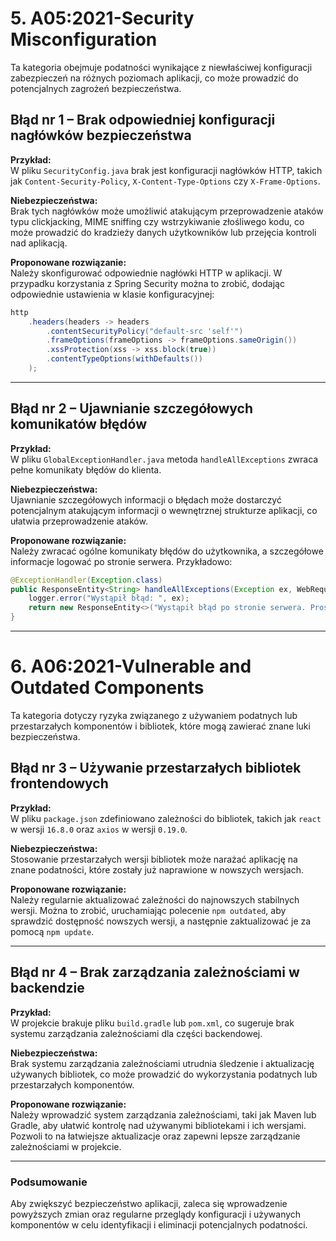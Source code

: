 # 5. A05:2021-Security Misconfiguration

Ta kategoria obejmuje podatności wynikające z niewłaściwej konfiguracji zabezpieczeń na różnych poziomach aplikacji, co może prowadzić do potencjalnych zagrożeń bezpieczeństwa.

## Błąd nr 1 – Brak odpowiedniej konfiguracji nagłówków bezpieczeństwa

**Przykład:**  
W pliku `SecurityConfig.java` brak jest konfiguracji nagłówków HTTP, takich jak `Content-Security-Policy`, `X-Content-Type-Options` czy `X-Frame-Options`.

**Niebezpieczeństwa:**  
Brak tych nagłówków może umożliwić atakującym przeprowadzenie ataków typu clickjacking, MIME sniffing czy wstrzykiwanie złośliwego kodu, co może prowadzić do kradzieży danych użytkowników lub przejęcia kontroli nad aplikacją.

**Proponowane rozwiązanie:**  
Należy skonfigurować odpowiednie nagłówki HTTP w aplikacji. W przypadku korzystania z Spring Security można to zrobić, dodając odpowiednie ustawienia w klasie konfiguracyjnej:

```java
http
    .headers(headers -> headers
        .contentSecurityPolicy("default-src 'self'")
        .frameOptions(frameOptions -> frameOptions.sameOrigin())
        .xssProtection(xss -> xss.block(true))
        .contentTypeOptions(withDefaults())
    );
```

---

## Błąd nr 2 – Ujawnianie szczegółowych komunikatów błędów

**Przykład:**  
W pliku `GlobalExceptionHandler.java` metoda `handleAllExceptions` zwraca pełne komunikaty błędów do klienta.

**Niebezpieczeństwa:**  
Ujawnianie szczegółowych informacji o błędach może dostarczyć potencjalnym atakującym informacji o wewnętrznej strukturze aplikacji, co ułatwia przeprowadzenie ataków.

**Proponowane rozwiązanie:**  
Należy zwracać ogólne komunikaty błędów do użytkownika, a szczegółowe informacje logować po stronie serwera. Przykładowo:

```java
@ExceptionHandler(Exception.class)
public ResponseEntity<String> handleAllExceptions(Exception ex, WebRequest request) {
    logger.error("Wystąpił błąd: ", ex);
    return new ResponseEntity<>("Wystąpił błąd po stronie serwera. Proszę spróbować później.", HttpStatus.INTERNAL_SERVER_ERROR);
}
```

---

# 6. A06:2021-Vulnerable and Outdated Components

Ta kategoria dotyczy ryzyka związanego z używaniem podatnych lub przestarzałych komponentów i bibliotek, które mogą zawierać znane luki bezpieczeństwa.

## Błąd nr 3 – Używanie przestarzałych bibliotek frontendowych

**Przykład:**  
W pliku `package.json` zdefiniowano zależności do bibliotek, takich jak `react` w wersji `16.8.0` oraz `axios` w wersji `0.19.0`.

**Niebezpieczeństwa:**  
Stosowanie przestarzałych wersji bibliotek może narażać aplikację na znane podatności, które zostały już naprawione w nowszych wersjach.

**Proponowane rozwiązanie:**  
Należy regularnie aktualizować zależności do najnowszych stabilnych wersji. Można to zrobić, uruchamiając polecenie `npm outdated`, aby sprawdzić dostępność nowszych wersji, a następnie zaktualizować je za pomocą `npm update`.

---

## Błąd nr 4 – Brak zarządzania zależnościami w backendzie

**Przykład:**  
W projekcie brakuje pliku `build.gradle` lub `pom.xml`, co sugeruje brak systemu zarządzania zależnościami dla części backendowej.

**Niebezpieczeństwa:**  
Brak systemu zarządzania zależnościami utrudnia śledzenie i aktualizację używanych bibliotek, co może prowadzić do wykorzystania podatnych lub przestarzałych komponentów.

**Proponowane rozwiązanie:**  
Należy wprowadzić system zarządzania zależnościami, taki jak Maven lub Gradle, aby ułatwić kontrolę nad używanymi bibliotekami i ich wersjami. Pozwoli to na łatwiejsze aktualizacje oraz zapewni lepsze zarządzanie zależnościami w projekcie.

---

### **Podsumowanie**  
Aby zwiększyć bezpieczeństwo aplikacji, zaleca się wprowadzenie powyższych zmian oraz regularne przeglądy konfiguracji i używanych komponentów w celu identyfikacji i eliminacji potencjalnych podatności.

